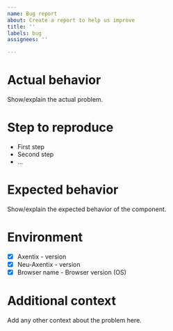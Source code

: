 ```yaml
---
name: Bug report
about: Create a report to help us improve
title: ''
labels: bug
assignees: ''

---
```


# Actual behavior

Show/explain the actual problem.

# Step to reproduce

* First step
* Second step
* ...

# Expected behavior

Show/explain the expected behavior of the component.

# Environment
* [x] Axentix - version
* [x] Neu-Axentix - version
* [x] Browser name - Browser version (OS)

# Additional context

Add any other context about the problem here.